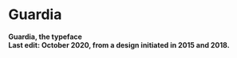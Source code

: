 # Guardia
<b>Guardia, the typeface</b><br>
<b>Last edit: October 2020, from a design initiated in 2015 and 2018.</b><br>
